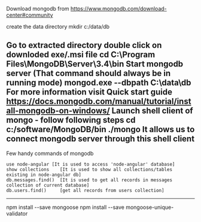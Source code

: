 Download mongodb from https://www.mongodb.com/download-center#community

create the data directory
	mkdir c:/data/db
	
Go to extracted directory
	double click on downloded exe/.msi file
	cd C:\Program Files\MongoDB\Server\3.4\bin
Start mongodb server (That command should always be in running mode)
	mongod.exe --dbpath C:\data\db
For more information visit Quick start guide
	https://docs.mongodb.com/manual/tutorial/install-mongodb-on-windows/
Launch shell client of mongo - follow following steps
	cd c:/software/MongoDB/bin
	./mongo
	It allows us to connect mongodb server through this shell client
-------------------------------------------------------------
Few handy commands of mongodb

	use node-angular [It is used to access 'node-angular' database]
	show collections 	[It is used to show all collections/tables existing in node-angular db]
	db.messages.find()	[It is used to get all records in messages collection of current database]
	db.users.find()		[get all records from users collection]
	
------------------------------------------------------------

npm install --save mongoose
npm install --save mongoose-unique-validator
